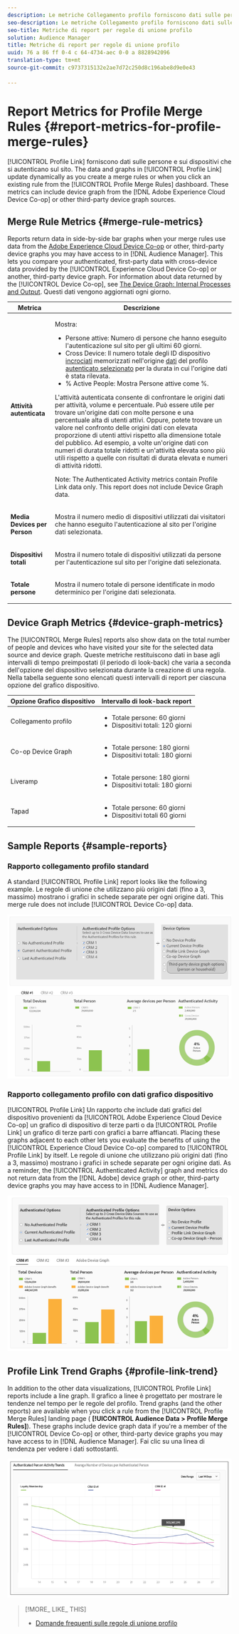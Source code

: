 ```yaml
---
description: Le metriche Collegamento profilo forniscono dati sulle persone e sui dispositivi che si autenticano sul sito. I dati e i grafici in Collegamento profilo si aggiornano dinamicamente man mano che crei una regola di unione o quando fai clic su una regola esistente dal dashboard Regole unione profilo. Queste metriche possono includere grafico dispositivo da Adobe Experience Cloud Device Co-op o da altre sorgenti grafico dispositivo di terze parti.
seo-description: Le metriche Collegamento profilo forniscono dati sulle persone e sui dispositivi che si autenticano sul sito. I dati e i grafici in Collegamento profilo si aggiornano dinamicamente man mano che crei una regola di unione o quando fai clic su una regola esistente dal dashboard Regole unione profilo. Queste metriche possono includere grafico dispositivo da Adobe Experience Cloud Device Co-op o da altre sorgenti grafico dispositivo di terze parti.
seo-title: Metriche di report per regole di unione profilo
solution: Audience Manager
title: Metriche di report per regole di unione profilo
uuid: 76 a 86 ff 0-4 c 64-4734-aec 0-0 a 8828942096
translation-type: tm+mt
source-git-commit: c9737315132e2ae7d72c250d8c196abe8d9e0e43

---
```



# Report Metrics for Profile Merge Rules {#report-metrics-for-profile-merge-rules}

[!UICONTROL Profile Link] forniscono dati sulle persone e sui dispositivi che si autenticano sul sito. The data and graphs in [!UICONTROL Profile Link] update dynamically as you create a merge rules or when you click an existing rule from the [!UICONTROL Profile Merge Rules] dashboard. These metrics can include device graph from the [!DNL Adobe Experience Cloud Device Co-op] or other third-party device graph sources.

## Merge Rule Metrics {#merge-rule-metrics}

Reports return data in side-by-side bar graphs when your merge rules use data from the [Adobe Experience Cloud Device Co-op](https://marketing.adobe.com/resources/help/en_US/mcdc/) or other, third-party device graphs you may have access to in [!DNL Audience Manager]. This lets you compare your authenticated, first-party data with cross-device data provided by the [!UICONTROL Experience Cloud Device Co-op] or another, third-party device graph. For information about data returned by the [!UICONTROL Device Co-op], see [The Device Graph: Internal Processes and Output](https://marketing.adobe.com/resources/help/en_US/mcdc/mcdc-processes.html). Questi dati vengono aggiornati ogni giorno.

<table id="table_A7FB2F9804F84AC8A6DD05C0E6EE7555"> 
 <thead> 
  <tr> 
   <th colname="col1" class="entry"> Metrica </th> 
   <th colname="col2" class="entry"> Descrizione </th> 
  </tr> 
 </thead>
 <tbody> 
  <tr> 
   <td colname="col1"> <p> <b><span class="wintitle"> Attività autenticata</span></b> </p> </td> 
   <td colname="col2"> <p>Mostra: </p> 
    <ul id="ul_7F7373919A4A49028EF4BF7B28D9F8E9"> 
     <li id="li_FE2F93C496D64ED8928B3E522C9585EA"> <span class="wintitle"> Persone attive</span>: Numero di persone che hanno eseguito l'autenticazione sul sito per gli ultimi 60 giorni. </li> 
     <li id="li_60CFD26EE68B442683C0ED5FED1A79C8"> <span class="wintitle"> Cross Device</span>: Il numero totale degli ID dispositivo <a href="../../features/profile-merge-rules/merge-rules-start.md#create-data-source"> incrociati</a> memorizzati nell'origine <a href="../../features/manage-datasources.md#create-data-source"> dati</a> del profilo <a href="../../features/profile-merge-rules/merge-rule-definitions.md"> autenticato selezionato</a> per la durata in cui l'origine dati è stata rilevata. </li> 
     <li id="li_F2F07B6A326C4A18B79A0CF2C47D9677"> <span class="wintitle"> % Active People</span>: Mostra <span class="wintitle"> Persone attive</span> come %. </li> 
    </ul> <p> <span class="wintitle"> L'attività autenticata</span> consente di confrontare le origini dati per attività, volume e percentuale. Può essere utile per trovare un'origine dati con molte persone e una percentuale alta di utenti attivi. Oppure, potete trovare un valore nel confronto delle origini dati con elevata proporzione di utenti attivi rispetto alla dimensione totale del pubblico. Ad esempio, a volte un'origine dati con numeri di durata totale ridotti e un'attività elevata sono più utili rispetto a quelle con risultati di durata elevata e numeri di attività ridotti. </p> <p> <p>Note: The <span class="wintitle"> Authenticated Activity</span> metrics contain <span class="wintitle"> Profile Link</span> data only. This report does not include <span class="wintitle"> Device Graph</span> data. </p> </p> </td> 
  </tr> 
  <tr> 
   <td colname="col1"> <p> <b><span class="wintitle"> Media Devices per Person</span></b> </p> </td> 
   <td colname="col2"> <p> Mostra il numero medio di dispositivi utilizzati dai visitatori che hanno eseguito l'autenticazione al sito per l'origine dati selezionata. </p> </td> 
  </tr> 
  <tr> 
   <td colname="col1"> <p> <b><span class="wintitle"> Dispositivi totali</span></b> </p> </td> 
   <td colname="col2"> <p>Mostra il numero totale di dispositivi utilizzati da persone per l'autenticazione sul sito per l'origine dati selezionata. </p> </td> 
  </tr> 
  <tr> 
   <td colname="col1"> <p> <b><span class="wintitle"> Totale persone</span></b> </p> </td> 
   <td colname="col2"> <p>Mostra il numero totale di persone identificate in modo determinico per l'origine dati selezionata. </p> </td> 
  </tr> 
 </tbody> 
</table>

## Device Graph Metrics {#device-graph-metrics}

The [!UICONTROL Merge Rules] reports also show data on the total number of people and devices who have visited your site for the selected data source and device graph. Queste metriche restituiscono dati in base agli intervalli di tempo preimpostati (il periodo di look-back) che varia a seconda dell'opzione del dispositivo selezionata durante la creazione di una regola. Nella tabella seguente sono elencati questi intervalli di report per ciascuna opzione del grafico dispositivo.

<table id="table_038983EBC71F4A55BBCA99212AC5DEE6"> 
 <thead> 
  <tr> 
   <th colname="col1" class="entry"> Opzione Grafico dispositivo </th> 
   <th colname="col2" class="entry"> Intervallo di look-back report </th> 
  </tr>
 </thead>
 <tbody> 
  <tr> 
   <td colname="col1"> <p><span class="wintitle"> Collegamento profilo</span> </p> </td> 
   <td colname="col2"> <p> 
     <ul id="ul_B2FF2341573840549FFB96579F537082"> 
      <li id="li_B37323C2F2434F41B407500AC5C15447">Totale persone: 60 giorni </li> 
      <li id="li_08D911224A60418BBB3CFB4E70CE73D4">Dispositivi totali: 120 giorni </li> 
     </ul> </p> </td> 
  </tr> 
  <tr> 
   <td colname="col1"> <p><span class="wintitle"> Co-op Device Graph</span> </p> </td> 
   <td colname="col2"> <p> 
     <ul id="ul_64AD1DD89DF64703B70B973A463BA020"> 
      <li id="li_D7D3A3871F434CBFA71BE8929EB41648">Totale persone: 180 giorni </li> 
      <li id="li_125D387986B2463EB310203CE5857EDA">Dispositivi totali: 180 giorni </li> 
     </ul> </p> </td> 
  </tr> 
  <tr> 
   <td colname="col1"> <p><span class="wintitle"> Liveramp</span> </p> </td> 
   <td colname="col2"> <p> 
     <ul id="ul_2772F3AD7E1440789B635794ECDE8DFB"> 
      <li id="li_1432363829D64615B1D349A3722D6268">Totale persone: 180 giorni </li> 
      <li id="li_D5C0E3CE92524B54BBD36C73A326292B">Dispositivi totali: 180 giorni </li> 
     </ul> </p> </td> 
  </tr> 
  <tr> 
   <td colname="col1"> <p><span class="wintitle"> Tapad</span> </p> </td> 
   <td colname="col2"> <p> 
     <ul id="ul_274529DB58E6442E95C6AD89BECB1362"> 
      <li id="li_67102211A72A4E47AACFE5E369793C17">Totale persone: 60 giorni </li> 
      <li id="li_3E8F3DA6A7B5487895A626674DA363A5">Dispositivi totali 60 giorni </li> 
     </ul> </p> </td> 
  </tr> 
 </tbody> 
</table>

## Sample Reports {#sample-reports}

### Rapporto collegamento profilo standard

A standard [!UICONTROL Profile Link] report looks like the following example. Le regole di unione che utilizzano più origini dati (fino a 3, massimo) mostrano i grafici in schede separate per ogni origine dati. This merge rule does not include [!UICONTROL Device Co-op] data.

![](assets/coop-metrics1.png)

### Rapporto collegamento profilo con dati grafico dispositivo

[!UICONTROL Profile Link] Un rapporto che include dati grafici del dispositivo provenienti da [!UICONTROL Adobe Experience Cloud Device Co-op] un grafico di dispositivo di terze parti o da [!UICONTROL Profile Link] un grafico di terze parti con grafici a barre affiancati. Placing these graphs adjacent to each other lets you evaluate the benefits of using the [!UICONTROL Experience Cloud Device Co-op] compared to [!UICONTROL Profile Link] by itself. Le regole di unione che utilizzano più origini dati (fino a 3, massimo) mostrano i grafici in schede separate per ogni origine dati. As a reminder, the [!UICONTROL Authenticated Activity] graph and metrics do not return data from the [!DNL Adobe] device graph or other, third-party device graphs you may have access to in [!DNL Audience Manager].

![](assets/coop-metrics2.png)

## Profile Link Trend Graphs {#profile-link-trend}

In addition to the other data visualizations, [!UICONTROL Profile Link] reports include a line graph. Il grafico a linee è progettato per mostrare le tendenze nel tempo per le regole del profilo. Trend graphs (and the other reports) are available when you click a rule from the [!UICONTROL Profile Merge Rules] landing page ( **[!UICONTROL Audience Data > Profile Merge Rules]**). These graphs include device graph data if you're a member of the [!UICONTROL Device Co-op] or other, third-party device graphs you may have access to in [!DNL Audience Manager]. Fai clic su una linea di tendenza per vedere i dati sottostanti.

![](assets/authenticated_trends.png)

>[!MORE_ LIKE_ THIS]
>
>* [Domande frequenti sulle regole di unione profilo](../../faq/faq-profile-merge.md)

